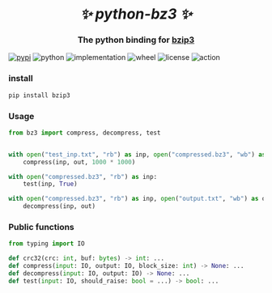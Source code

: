 <h1 align="center"><i>✨ python-bz3 ✨ </i></h1>

<h3 align="center">The python binding for <a href="https://github.com/kspalaiologos/bzip3/tree/master">bzip3</a> </h3>

[![pypi](https://img.shields.io/pypi/v/bzip3.svg)](https://pypi.org/project/bzip3/)
![python](https://img.shields.io/pypi/pyversions/bzip3)
![implementation](https://img.shields.io/pypi/implementation/bzip3)
![wheel](https://img.shields.io/pypi/wheel/bzip3)
![license](https://img.shields.io/github/license/synodriver/python-bz3.svg)
![action](https://img.shields.io/github/workflow/status/synodriver/python-bz3/build%20wheel)

### install
```bash
pip install bzip3
```


### Usage
```python
from bz3 import compress, decompress, test


with open("test_inp.txt", "rb") as inp, open("compressed.bz3", "wb") as out:
    compress(inp, out, 1000 * 1000)

with open("compressed.bz3", "rb") as inp:
    test(inp, True)    

with open("compressed.bz3", "rb") as inp, open("output.txt", "wb") as out:
    decompress(inp, out)
```



### Public functions
```python
from typing import IO

def crc32(crc: int, buf: bytes) -> int: ...
def compress(input: IO, output: IO, block_size: int) -> None: ...
def decompress(input: IO, output: IO) -> None: ...
def test(input: IO, should_raise: bool = ...) -> bool: ...
```
